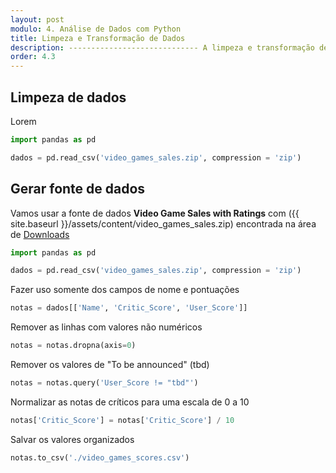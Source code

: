```yaml
---
layout: post
modulo: 4. Análise de Dados com Python
title: Limpeza e Transformação de Dados
description: ----------------------------- A limpeza e transformação de dados são processos essenciais na análise de dados, que envolvem a preparação e organização dos dados brutos para que possam ser usados efetivamente em análises e modelagem estatística
order: 4.3
---
```


## Limpeza de dados

Lorem

```python
import pandas as pd

dados = pd.read_csv('video_games_sales.zip', compression = 'zip')
```

## Gerar fonte de dados

Vamos usar a fonte de dados **Video Game Sales with Ratings** com ({{ site.baseurl }}/assets/content/video_games_sales.zip) encontrada na área de [Downloads](/downloads)

```python
import pandas as pd

dados = pd.read_csv('video_games_sales.zip', compression = 'zip')
```

Fazer uso somente dos campos de nome e pontuações

```python
notas = dados[['Name', 'Critic_Score', 'User_Score']]
```

Remover as linhas com valores não numéricos

```python
notas = notas.dropna(axis=0)
```

Remover os valores de "To be announced" (tbd)

```python
notas = notas.query('User_Score != "tbd"')
```

Normalizar as notas de críticos para uma escala de 0 a 10

```python
notas['Critic_Score'] = notas['Critic_Score'] / 10
```

Salvar os valores organizados

```python
notas.to_csv('./video_games_scores.csv')
```
